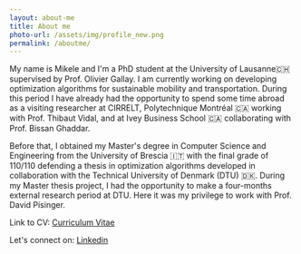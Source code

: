 ```yaml
---
layout: about-me
title: About me 
photo-url: /assets/img/profile_new.png
permalink: /aboutme/
---
```



My name is Mikele and I'm a PhD student at the University of Lausanne🇨🇭supervised by Prof. Olivier Gallay. I am currently working on developing optimization algorithms for sustainable mobility and transportation. During this period I have already had the opportunity to spend some time abroad as a visiting researcher at CIRRELT, Polytechnique Montréal 🇨🇦 working with Prof. Thibaut Vidal, and at Ivey Business School 🇨🇦 collaborating with Prof. Bissan Ghaddar.

Before that, I obtained my Master's degree in Computer Science and Engineering from the University of Brescia 🇮🇹 with the final grade of 110/110 defending a thesis in optimization algorithms developed in collaboration with the Technical University of Denmark (DTU) 🇩🇰. During my Master thesis project, I had the opportunity to make a four-months external research period at DTU. Here it was my privilege to work with Prof. David Pisinger.

Link to CV: [Curriculum Vitae](/curriculum/)

Let's connect on: [Linkedin](https://linkedin.com/in/mikele-gajda)
